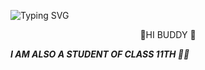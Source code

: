 ![Typing SVG](https://readme-typing-svg.herokuapp.com/?lines=HEY+BUDDY+WELCOME+TO+MY+PROFILE!;READ+BELOW+TO+KNOW+MORE+!!)


<P align="center" >
👻HI BUDDY 👻<BR>

<I><B>I AM ALSO A STUDENT OF CLASS 11TH 🙂😅 <BR>




